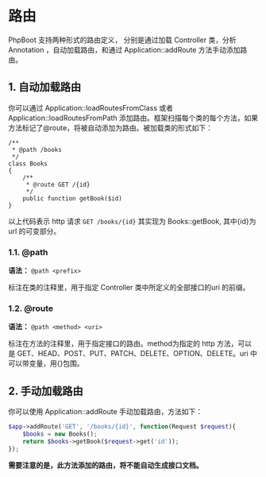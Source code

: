 # 路由

PhpBoot 支持两种形式的路由定义， 分别是通过加载 Controller 类，分析 Annotation ，自动加载路由，和通过 Application::addRoute 方法手动添加路由。

## 1. 自动加载路由

你可以通过 Application::loadRoutesFromClass 或者 Application::loadRoutesFromPath 添加路由。框架扫描每个类的每个方法，如果方法标记了@route，将被自动添加为路由。被加载类的形式如下：

```
/**
 * @path /books
 */
class Books
{
    /**
     * @route GET /{id}
     */
    public function getBook($id)
}
```
以上代码表示 http 请求 ```GET /books/{id}``` 其实现为 Books::getBook, 其中{id}为url 的可变部分。

### 1.1. @path 

**语法：** ```@path <prefix>```

标注在类的注释里，用于指定 Controller 类中所定义的全部接口的uri 的前缀。


### 1.2. @route

**语法：** ```@path <method> <uri>```

标注在方法的注释里，用于指定接口的路由。method为指定的 http 方法，可以是 GET、HEAD、POST、PUT、PATCH、DELETE、OPTION、DELETE。uri 中可以带变量，用{}包围。

## 2. 手动加载路由

你可以使用 Application::addRoute 手动加载路由，方法如下：

```PHP
$app->addRoute('GET', '/books/{id}', function(Request $request){
    $books = new Books();
    return $books->getBook($request->get('id'));
});

```

**需要注意的是，此方法添加的路由，将不能自动生成接口文档。**




